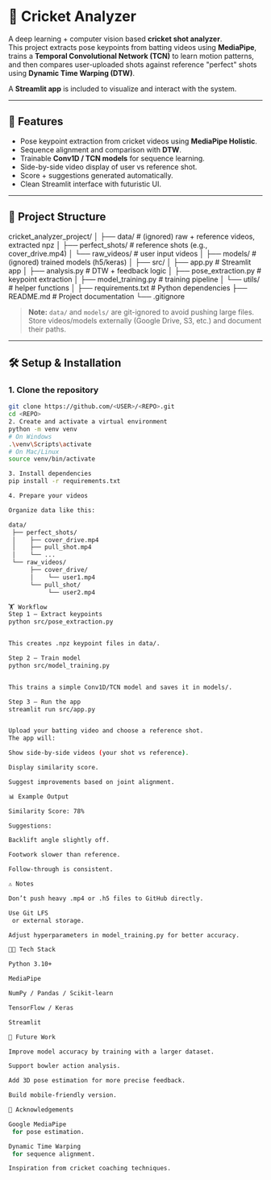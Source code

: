 # 🏏 Cricket Analyzer

A deep learning + computer vision based **cricket shot analyzer**.  
This project extracts pose keypoints from batting videos using **MediaPipe**, trains a **Temporal Convolutional Network (TCN)** to learn motion patterns, and then compares user-uploaded shots against reference "perfect" shots using **Dynamic Time Warping (DTW)**.  

A **Streamlit app** is included to visualize and interact with the system.

---

## 🚀 Features
- Pose keypoint extraction from cricket videos using **MediaPipe Holistic**.
- Sequence alignment and comparison with **DTW**.
- Trainable **Conv1D / TCN models** for sequence learning.
- Side-by-side video display of user vs reference shot.
- Score + suggestions generated automatically.
- Clean Streamlit interface with futuristic UI.

---

## 📂 Project Structure
cricket_analyzer_project/
│
├── data/ # (ignored) raw + reference videos, extracted npz
│ ├── perfect_shots/ # reference shots (e.g., cover_drive.mp4)
│ └── raw_videos/ # user input videos
│
├── models/ # (ignored) trained models (h5/keras)
│
├── src/
│ ├── app.py # Streamlit app
│ ├── analysis.py # DTW + feedback logic
│ ├── pose_extraction.py # keypoint extraction
│ ├── model_training.py # training pipeline
│ └── utils/ # helper functions
│
├── requirements.txt # Python dependencies
├── README.md # Project documentation
└── .gitignore


> **Note:** `data/` and `models/` are git-ignored to avoid pushing large files.  
> Store videos/models externally (Google Drive, S3, etc.) and document their paths.

---

## 🛠️ Setup & Installation

### 1. Clone the repository
```bash
git clone https://github.com/<USER>/<REPO>.git
cd <REPO>
2. Create and activate a virtual environment
python -m venv venv
# On Windows
.\venv\Scripts\activate
# On Mac/Linux
source venv/bin/activate

3. Install dependencies
pip install -r requirements.txt

4. Prepare your videos

Organize data like this:

data/
 ├── perfect_shots/
 │    ├── cover_drive.mp4
 │    ├── pull_shot.mp4
 │    └── ...
 └── raw_videos/
      ├── cover_drive/
      │    └── user1.mp4
      └── pull_shot/
           └── user2.mp4

🏋️ Workflow
Step 1 — Extract keypoints
python src/pose_extraction.py


This creates .npz keypoint files in data/.

Step 2 — Train model
python src/model_training.py


This trains a simple Conv1D/TCN model and saves it in models/.

Step 3 — Run the app
streamlit run src/app.py


Upload your batting video and choose a reference shot.
The app will:

Show side-by-side videos (your shot vs reference).

Display similarity score.

Suggest improvements based on joint alignment.

📊 Example Output

Similarity Score: 78%

Suggestions:

Backlift angle slightly off.

Footwork slower than reference.

Follow-through is consistent.

⚠️ Notes

Don’t push heavy .mp4 or .h5 files to GitHub directly.

Use Git LFS
 or external storage.

Adjust hyperparameters in model_training.py for better accuracy.

🧑‍💻 Tech Stack

Python 3.10+

MediaPipe

NumPy / Pandas / Scikit-learn

TensorFlow / Keras

Streamlit

📌 Future Work

Improve model accuracy by training with a larger dataset.

Support bowler action analysis.

Add 3D pose estimation for more precise feedback.

Build mobile-friendly version.

🙌 Acknowledgements

Google MediaPipe
 for pose estimation.

Dynamic Time Warping
 for sequence alignment.

Inspiration from cricket coaching techniques.
